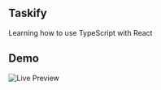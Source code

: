 ## Taskify

Learning how to use TypeScript with React

## Demo

![Live Preview](https://taskify-hassancodess.vercel.app/)
